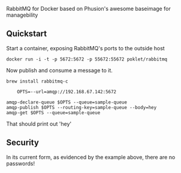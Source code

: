 RabbitMQ for Docker based on Phusion's awesome baseimage for managebility

Quickstart
----------

Start a container, exposing RabbitMQ's ports to the outside host

	docker run -i -t -p 5672:5672 -p 55672:55672 poklet/rabbitmq

Now publish and consume a message to it.

	brew install rabbitmq-c

        OPTS=--url=amqp://192.168.67.142:5672

	amqp-declare-queue $OPTS --queue=sample-queue
	amqp-publish $OPTS --routing-key=sample-queue --body=hey
	amqp-get $OPTS --queue=sample-queue

That should print out 'hey'                                                                               

Security
--------
In its current form, as evidenced by the example above, there are no passwords!
